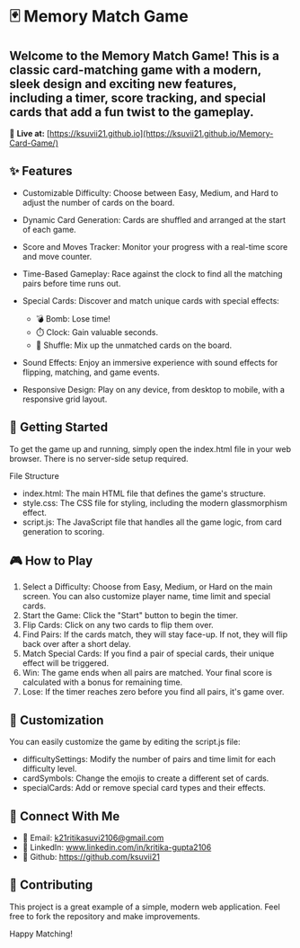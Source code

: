 # 🃏 Memory Match Game
## Welcome to the Memory Match Game! This is a classic card-matching game with a modern, sleek design and exciting new features, including a timer, score tracking, and special cards that add a fun twist to the gameplay.

🔗 **Live at:** [https://ksuvii21.github.io](https://ksuvii21.github.io/Memory-Card-Game/)

## ✨ Features
- Customizable Difficulty: Choose between Easy, Medium, and Hard to adjust the number of cards on the board.
- Dynamic Card Generation: Cards are shuffled and arranged at the start of each game.
- Score and Moves Tracker: Monitor your progress with a real-time score and move counter.
- Time-Based Gameplay: Race against the clock to find all the matching pairs before time runs out.
- Special Cards: Discover and match unique cards with special effects:
   - 💣 Bomb: Lose time!
   - ⏱️ Clock: Gain valuable seconds.
   - 🔀 Shuffle: Mix up the unmatched cards on the board.

- Sound Effects: Enjoy an immersive experience with sound effects for flipping, matching, and game events.
- Responsive Design: Play on any device, from desktop to mobile, with a responsive grid layout.

## 🚀 Getting Started
To get the game up and running, simply open the index.html file in your web browser. There is no server-side setup required.

File Structure
- index.html: The main HTML file that defines the game's structure.
- style.css: The CSS file for styling, including the modern glassmorphism effect.
- script.js: The JavaScript file that handles all the game logic, from card generation to scoring.

## 🎮 How to Play
1. Select a Difficulty: Choose from Easy, Medium, or Hard on the main screen. You can also customize player name, time limit and special cards.
2. Start the Game: Click the "Start" button to begin the timer.
3. Flip Cards: Click on any two cards to flip them over.
4. Find Pairs: If the cards match, they will stay face-up. If not, they will flip back over after a short delay.
5. Match Special Cards: If you find a pair of special cards, their unique effect will be triggered.
6. Win: The game ends when all pairs are matched. Your final score is calculated with a bonus for remaining time.
7. Lose: If the timer reaches zero before you find all pairs, it's game over.

## 🔧 Customization
You can easily customize the game by editing the script.js file:

- difficultySettings: Modify the number of pairs and time limit for each difficulty level.
- cardSymbols: Change the emojis to create a different set of cards.
- specialCards: Add or remove special card types and their effects.

## 🔗 Connect With Me

- 📧 Email: k21ritikasuvi2106@gmail.com
- 💼 LinkedIn: www.linkedin.com/in/kritika-gupta2106
- 🚀 Github: https://github.com/ksuvii21

## 🤝 Contributing
This project is a great example of a simple, modern web application. Feel free to fork the repository and make improvements.

Happy Matching!
